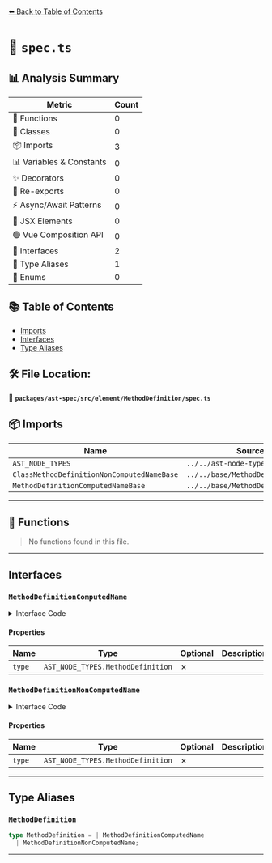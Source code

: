 [⬅️ Back to Table of Contents](../../../../../index.md)

# 📄 `spec.ts`

## 📊 Analysis Summary

| Metric | Count |
|--------|-------|
| 🔧 Functions | 0 |
| 🧱 Classes | 0 |
| 📦 Imports | 3 |
| 📊 Variables & Constants | 0 |
| ✨ Decorators | 0 |
| 🔄 Re-exports | 0 |
| ⚡ Async/Await Patterns | 0 |
| 💠 JSX Elements | 0 |
| 🟢 Vue Composition API | 0 |
| 📐 Interfaces | 2 |
| 📑 Type Aliases | 1 |
| 🎯 Enums | 0 |

## 📚 Table of Contents

- [Imports](#imports)
- [Interfaces](#interfaces)
- [Type Aliases](#type-aliases)

## 🛠️ File Location:
📂 **`packages/ast-spec/src/element/MethodDefinition/spec.ts`**

## 📦 Imports

| Name | Source |
|------|--------|
| `AST_NODE_TYPES` | `../../ast-node-types` |
| `ClassMethodDefinitionNonComputedNameBase` | `../../base/MethodDefinitionBase` |
| `MethodDefinitionComputedNameBase` | `../../base/MethodDefinitionBase` |


---

## 🔧 Functions

> No functions found in this file.


---

## Interfaces

### `MethodDefinitionComputedName`

<details><summary>Interface Code</summary>

```ts
export interface MethodDefinitionComputedName
  extends MethodDefinitionComputedNameBase {
  type: AST_NODE_TYPES.MethodDefinition;
}
```
</details>

#### Properties

| Name | Type | Optional | Description |
|------|------|----------|-------------|
| `type` | `AST_NODE_TYPES.MethodDefinition` | ✗ |  |

### `MethodDefinitionNonComputedName`

<details><summary>Interface Code</summary>

```ts
export interface MethodDefinitionNonComputedName
  extends ClassMethodDefinitionNonComputedNameBase {
  type: AST_NODE_TYPES.MethodDefinition;
}
```
</details>

#### Properties

| Name | Type | Optional | Description |
|------|------|----------|-------------|
| `type` | `AST_NODE_TYPES.MethodDefinition` | ✗ |  |


---

## Type Aliases

### `MethodDefinition`

```ts
type MethodDefinition = | MethodDefinitionComputedName
  | MethodDefinitionNonComputedName;
```


---